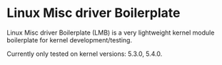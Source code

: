 # Linux Misc driver Boilerplate

Linux Misc driver Boilerplate (LMB) is a very lightweight kernel module boilerplate for kernel development/testing.

Currently only tested on kernel versions: 5.3.0, 5.4.0.